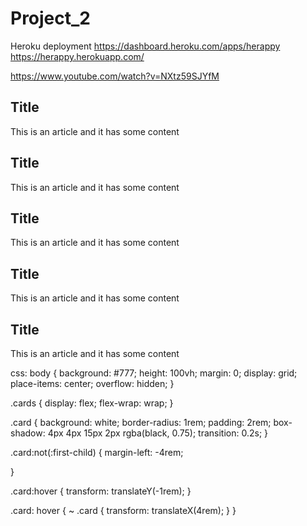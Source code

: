# Project_2
Heroku deployment
https://dashboard.heroku.com/apps/herappy
https://herappy.herokuapp.com/

https://www.youtube.com/watch?v=NXtz59SJYfM
<div class = "cards" >
<div class="card">
<h2>Title</h2>
<p>This is an article and it has some content</p>
</div>

<div class="card"><h2>Title</h2>
<p>This is an article and it has some content</p>
</div>

<div class="card"><h2>Title</h2>
<p>This is an article and it has some content</p>
</div>

<div class="card"><h2>Title</h2>
<p>This is an article and it has some content</p>
</div>

<div class="card"><h2>Title</h2>
<p>This is an article and it has some content</p>
</div>

</div>

css:
body {
    background: #777;
    height: 100vh;
    margin: 0;
    display: grid;
    place-items: center;
    overflow: hidden;
}

.cards {
    display: flex;
    flex-wrap: wrap;
}

.card {
    background: white;
    border-radius: 1rem;
    padding: 2rem;
    box-shadow: 4px 4px 15px 2px rgba(black, 0.75); 
    transition: 0.2s; 
}

.card:not(:first-child) {
    margin-left: -4rem;

}

.card:hover {
    transform: translateY(-1rem);
}

<!-- Adjacent sibling selector -->
.card: hover {
    ~ .card {
        transform: translateX(4rem);
    }
}